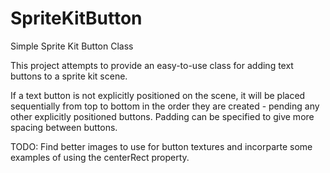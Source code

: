 SpriteKitButton
===============

Simple Sprite Kit Button Class

This project attempts to provide an easy-to-use class for adding text buttons to a sprite kit scene.

If a text button is not explicitly positioned on the scene, it will be placed sequentially from top to
bottom in the order they are created - pending any other explicitly positioned buttons.
Padding can be specified to give more spacing between buttons.

TODO: 
Find better images to use for button textures and incorparte some examples of using the centerRect property.

